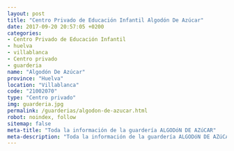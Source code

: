 ```yaml
---
layout: post
title: "Centro Privado de Educación Infantil Algodón De Azúcar"
date: 2017-09-20 20:57:05 +0200
categories:
- Centro Privado de Educación Infantil
- huelva
- villablanca
- Centro privado
- guarderia
name: "Algodón De Azúcar"
province: "Huelva"
location: "Villablanca"
code: "21002070"
type: "Centro privado"
img: guarderia.jpg
permalink: /guarderias/algodon-de-azucar.html
robot: noindex, follow
sitemap: false
meta-title: "Toda la información de la guardería ALGODóN DE AZúCAR"
meta-description: "Toda la información de la guardería ALGODóN DE AZúCAR"
---
```

